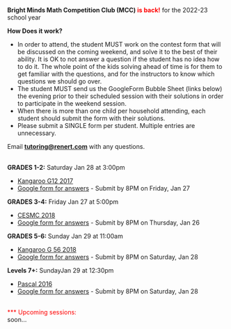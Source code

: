 <b>Bright Minds Math Competition Club (MCC) <font color="red">is back!</font></b> for the 2022-23 school year 

<b>How Does it work?</b> <br>
 *	In order to attend, the student MUST work on the contest form that will be discussed on the coming weekend, and solve it to the best of their ability. It is OK to not answer a question if the student has no idea how to do it. The whole point of the kids solving ahead of time is for them to get familiar with the questions, and for the instructors to know which questions we should go over.
 *	The student MUST send us the GoogleForm Bubble Sheet (links below) the evening prior to their scheduled session with their solutions in order to participate in the weekend session.
 *	When there is more than one child per household attending, each student should submit the form with their solutions.
 *	Please submit a SINGLE form per student. Multiple entries are unnecessary.

Email <b>tutoring@renert.com</b> with any questions.
<br><br>

<b>GRADES 1-2:</b>
Saturday Jan 28 at 3:00pm
 * <a href="https://drive.google.com/file/d/1khW7rk2FKtxSNZwpROaHqIR8gXMffvzF/view">Kangaroo G12 2017</a> 
  * <a href="https://docs.google.com/forms/d/e/1FAIpQLScfnaFJmdkKHpI_J_SFh9ZGf-mzm0Y7Ua4ZDj8uDU-HqgYV7Q/viewform">Google form for answers</a> - Submit by 8PM on Friday, Jan 27

 <b>GRADES 3-4:</b> 
  Friday Jan 27 at 5:00pm
  * <a href="https://drive.google.com/file/d/1yblM4I7wuH1jqlWOX5bpEJJRp_KY2gpT/view">CESMC 2018</a> 
  * <a href="https://docs.google.com/forms/d/e/1FAIpQLSeT3shmLchY932PPLk_eS8qZU9PgT4rUDOnwJXiClbMlQe6kw/viewform">Google form for answers</a> - Submit by 8PM on Thursday, Jan 26 

<b>GRADES 5-6: </b>
  Sunday Jan 29 at 11:00am
  * <a href="https://drive.google.com/file/d/1K6Av-Kt2sTjbZKnxxWo3jQtcbumnc1Eb/view">Kangaroo G 56 2018 </a> 
  * <a href="https://docs.google.com/forms/d/e/1FAIpQLSfqIUhc1LDSD8lbkYIDnEOn-i1l7XBBOe7rswqG1-QCYwtA2w/viewform">Google form for answers</a> - Submit by 8PM on Saturday, Jan 28
 
<b>Levels 7+:</b> 
  SundayJan 29 at 12:30pm 
  * <a href="https://drive.google.com/file/d/1u-HG6nduAK71jTe_yarABwj7ninRFAZ2/view">Pascal 2016</a>
  * <a href="https://docs.google.com/forms/d/e/1FAIpQLSc3jiBWbQb9Pib5L5SMdHIZBfnakAeX5LQz0FdALrRhf5WB0A/viewform">Google form for answers</a> - Submit by 8PM on Saturday, Jan 28


<!--
<b>GRADES 1-2:</b>
Thursday Nov 3 at 6:30pm
 * <a href="https://drive.google.com/file/d/1cgpLYAGWmzorevnEf8a13Bc6PQArAe2K/view">Kangaroo G12 2012</a> 
  * <a href="https://docs.google.com/forms/d/e/1FAIpQLSdBeuLFlJrDpnMzMJEzrUgEG2WBpINNx4S4sP5hJYxElS5dxQ/viewform?usp=share_link">Google form for answers</a> - Submit by 8PM on Wednesday, Nov 2

 <b>GRADES 3-4:</b> 
  Friday Nov 4 at 5:00pm
  * <a href="https://drive.google.com/file/d/1R4mgLPpIn099Znxz7Hyzq5GuGB3TBBVP/view">Kangaroo G34 2013</a> 
  * <a href="https://docs.google.com/forms/d/e/1FAIpQLSdNXus22Ug6GwxgaU_VUF6UGSHkoXvucAZ_nTbDJX3ekNSJ6Q/viewform">Google form for answers</a> - Submit by 8PM on Thursday, Nov 3 

<b>GRADES 5-6: </b>
  Sunday Nov 5 at 11:00am
  * <a href="https://drive.google.com/file/d/17rzLcPX91g6oQFlZkvYPWZeD9BI_7otf/view">Kangaroo G56 2013</a> 
  * <a href="https://docs.google.com/forms/d/e/1FAIpQLSd0SOmkIsU3Q3dYKs-2N-1WqWd99rVfBxa5Hk4CMSeLm9FnXw/viewform">Google form for answers</a> - Submit by 8PM on Saturday, Nov 4
 
<b>Levels 7+:</b> 
  Sunday Nov 5 at 12:30pm 
  * <a href="https://drive.google.com/file/d/1Q5I8XY1zhQAZ1540LyF9DbG0mPWfX8PK/view">Pascal 2011</a>
  * <a href="https://docs.google.com/forms/d/e/1FAIpQLSdUYxdiUKdoEn8d9kJrjmDcDiiodzOFcOrgQjWM_RfP_iC-Lw/viewform">Google form for answers</a> - Submit by 8PM on Saturday, Nov 4
-->

<br>
<font color="red">*** Upcoming sessions: <br></font>soon...

